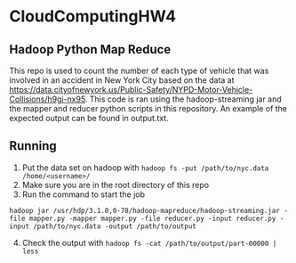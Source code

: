 # CloudComputingHW4
## Hadoop Python Map Reduce
This repo is used to count the number of each type of vehicle that was involved in an accident in New York City 
based on the data at https://data.cityofnewyork.us/Public-Safety/NYPD-Motor-Vehicle-Collisions/h9gi-nx95.
This code is ran using the hadoop-streaming jar and the mapper and reducer python scripts in this repository.
An example of the expected output can be found in output.txt.

## Running
1. Put the data set on hadoop with `hadoop fs -put /path/to/nyc.data /home/<username>/`
2. Make sure you are in the root directory of this repo
3. Run the command to start the job

```hadoop jar /usr/hdp/3.1.0,0-78/hadoop-mapreduce/hadoop-streaming.jar -file mapper.py -mapper mapper.py -file reducer.py -input reducer.py -input /path/to/nyc.data -output /path/to/output```

4. Check the output with `hadoop fs -cat /path/to/output/part-00000 | less`
